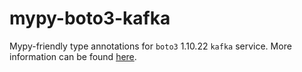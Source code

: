 # mypy-boto3-kafka

Mypy-friendly type annotations for `boto3` 1.10.22 `kafka` service.
More information can be found [here](https://github.com/vemel/mypy_boto3).